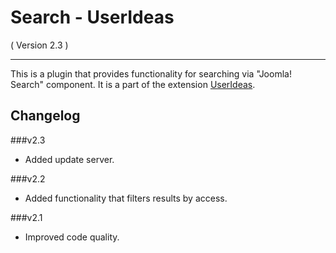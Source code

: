 Search - UserIdeas
==========================
( Version 2.3 )
- - -

This is a plugin that provides functionality for searching via "Joomla! Search" component. It is a part of the extension [UserIdeas](http://itprism.com/free-joomla-extensions/ecommerce-gamification/feedbacks-ideas-suggestions).

Changelog
---------

###v2.3
* Added update server.

###v2.2
* Added functionality that filters results by access.

###v2.1
* Improved code quality.

